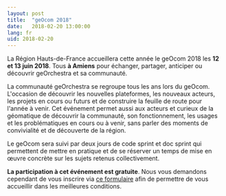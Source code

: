 ```yaml
---
layout: post
title:  "geOcom 2018"
date:   2018-02-20 13:00:00
lang: fr
uid: 2018-02-20
---
```


La Région Hauts-de-France accueillera cette année le geOcom 2018 les **12 et 13 juin 2018**.
Tous **à Amiens** pour échanger, partager, anticiper ou découvrir geOrchestra et sa communauté.

La communauté geOrchestra se regroupe tous les ans lors du geOcom. L'occasion de découvrir les nouvelles plateformes, les nouveaux acteurs, les projets en cours ou futurs et de construire la feuille de route pour l'année à venir. Cet événement permet aussi aux acteurs et curieux de la géomatique de découvrir la communauté, son fonctionnement, les usages et les problématiques en cours ou à venir, sans parler des moments de convivialité et de découverte de la région. 

Le geOcom sera suivi par deux jours de code sprint et doc sprint qui permettent de mettre en pratique et de se réserver un temps de mise en œuvre concrète sur les sujets retenus collectivement. 

**La participation à cet événement est gratuite**. Nous vous demandons cependant de vous inscrire via [ce formulaire](https://docs.google.com/forms/d/e/1FAIpQLSc2yH8xvbKM7fu7VVQDOj5TjXJ7cFZYItmSosfc-RG47AMtEQ/viewform) afin de permettre de vous accueillir dans les meilleures conditions. 
